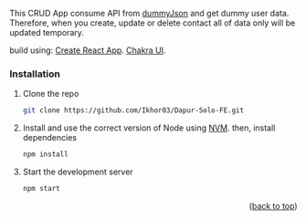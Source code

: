 This CRUD App consume API from [dummyJson](https://dummyjson.com/) and get dummy user data. Therefore, when you create, update or delete contact all of data only will be updated temporary.

build using:
[Create React App](https://github.com/facebook/create-react-app).
[Chakra UI](https://chakra-ui.com/).

### Installation

1. Clone the repo
   ```sh
   git clone https://github.com/Ikhor03/Dapur-Solo-FE.git
   ```
2. Install and use the correct version of Node using [NVM](https://github.com/nvm-sh/nvm). then, install dependencies
   ```sh
   npm install
   ```
3. Start the development server

   ```sh
   npm start
   ```

<p align="right">(<a href="#readme-top">back to top</a>)</p>
